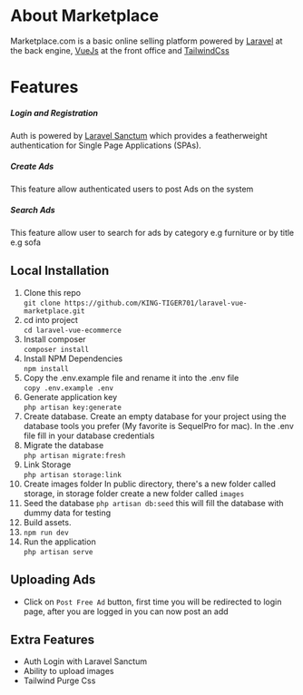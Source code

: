 # About Marketplace

Marketplace.com is a basic online selling platform powered by [Laravel](https://laravel.com/) at the back engine, [VueJs](https://vuejs.org/) at the front office and [TailwindCss](https://tailwindcss.com)

# Features

##### Login and Registration

Auth is powered by [Laravel Sanctum](https://laravel.com/docs/8.x/sanctum) which provides a featherweight authentication for Single Page Applications (SPAs).

##### Create Ads
This feature allow authenticated users to post Ads on the system

##### Search Ads
This feature allow user to search for ads by category e.g furniture or by title e.g sofa

## Local Installation
1. Clone this repo  
`git clone https://github.com/KING-TIGER701/laravel-vue-marketplace.git`
2. cd into project  
`cd laravel-vue-ecommerce`
3. Install composer  
`composer install`
4. Install NPM Dependencies  
`npm install`
5. Copy the .env.example file and rename it into the .env file  
`copy .env.example .env` 
6. Generate application key  
`php artisan key:generate  
`
7. Create database. 
Create an empty database for your project using the database tools you prefer (My favorite is SequelPro for mac). In the .env file fill in your database credentials
8. Migrate the database  
`php artisan migrate:fresh` 
9. Link Storage  
`php artisan storage:link` 
10. Create images folder 
In public directory, there's a new folder called storage, in storage folder create a new folder called `images`
11. Seed the database 
`php artisan db:seed` 
this will fill the database with dummy data for testing 
12. Build assets. 
12. `npm run dev`
13. Run the application  
`php artisan serve`  

## Uploading Ads 
- Click on `Post Free Ad` button, first time you will be redirected to login page, after you are logged in you can now post an add


## Extra Features
- Auth Login with Laravel Sanctum
- Ability to upload images
- Tailwind Purge Css
